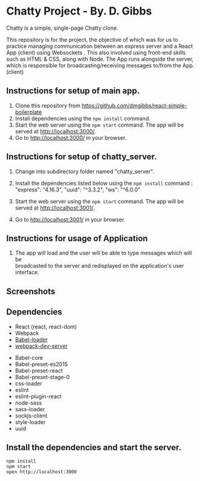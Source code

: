 # Chatty Project - By. D. Gibbs

Chatty is a simple, single-page Chatty clone.

This repository is for the project, the objective of which was for us to practice managing communication between an express server and a React App (client) using Websockets . This also involved using front-end skills such as HTML & CSS, along with Node.  The App runs alongside the server, which is responsible for broadcasting/receiving  messages to/from the App. (client)

## Instructions for setup of main app.

1. Clone this repository from https://github.com/dmgibbs/react-simple-boilerplate
2. Install dependencies using the `npm install` command.
3. Start the web server using the `npm start` command. The app will be served at <http://localhost:3000/>.
4. Go to <http://localhost:3000/> in your browser.


## Instructions for setup of chatty_server.
1. Change into subdirectory folder named "chatty_server".
2. Install the dependencies listed below using the `npm install` command :
    "express": "4.16.3",
    "uuid": "^3.3.2",
    "ws": "^6.0.0"

3. Start the web server using the `npm start` command. The app will be served at <http://localhost:3001/>.
5. Go to <http://localhost:3001/> in your browser.


## Instructions for usage of Application
1. The app will load and the user will be able to type messages which will be    
   broadcasted to the server and redisplayed on the application's user interface.

## Screenshots


## Dependencies

* React  (react, react-dom)
* Webpack
* [Babel-loader](https://github.com/Babel/Babel-loader)
* [webpack-dev-server](https://github.com/webpack/webpack-dev-server)

- Babel-core
- Babel-preset-es2015
- Babel-preset-react
- Babel-preset-stage-0
- css-loader
- eslint
- eslint-plugin-react
- node-sass
- sass-loader
- sockjs-client
- style-loader
- uuid

## Install the dependencies and start the server.

```
npm install
npm start
open http://localhost:3000
